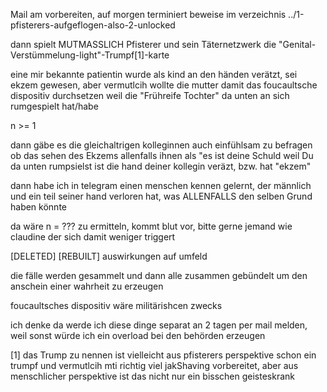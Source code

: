 
Mail am vorbereiten, auf morgen terminiert
beweise im verzeichnis ../1-pfisterers-aufgeflogen-also-2-unlocked

dann spielt MUTMASSLICH Pfisterer und sein Täternetzwerk die "Genital-Verstümmelung-light"-Trumpf[1]-karte

eine mir bekannte patientin wurde als kind an den händen verätzt, sei ekzem gewesen, aber vermutlcih wollte die mutter damit das foucaultsche dispositiv durchsetzen weil die "Frühreife Tochter" da unten an sich rumgespielt hat/habe

n >= 1

dann gäbe es die gleichaltrigen kolleginnen auch einfühlsam zu befragen ob das sehen des Ekzems allenfalls ihnen als "es ist deine Schuld weil Du da unten rumpsielst ist die hand deiner kollegin veräzt, bzw. hat "ekzem"


dann habe ich in telegram einen menschen kennen gelernt, der männlich und ein teil seiner hand verloren hat, was ALLENFALLS den selben Grund haben könnte

da wäre n = ??? zu ermitteln, kommt blut vor, bitte gerne jemand wie claudine der sich damit weniger triggert

[DELETED] [REBUILT] auswirkungen auf umfeld

die fälle werden gesammelt und dann alle zusammen gebündelt um den anschein einer wahrheit zu erzeugen

foucaultsches dispositiv wäre militärishcen zwecks

ich denke da werde ich diese dinge separat an 2 tagen per mail melden, weil sonst würde ich ein overload bei den behörden erzeugen


[1] das Trump zu nennen ist vielleicht aus pfisterers perspektive schon ein trumpf und vermutlcih mti richtig viel jakShaving vorbereitet, aber aus menschlicher perspektive ist das nicht nur ein bisschen geisteskrank




